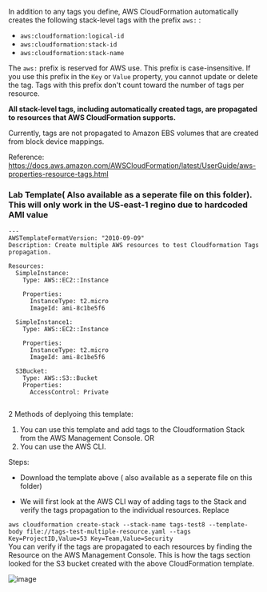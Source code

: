 In addition to any tags you define, AWS CloudFormation automatically creates the following stack\-level tags with the prefix ```aws:``` :
+ `aws:cloudformation:logical-id`
+ `aws:cloudformation:stack-id`
+ `aws:cloudformation:stack-name`

The `aws:` prefix is reserved for AWS use\. This prefix is case\-insensitive\. If you use this prefix in the `Key` or `Value` property, you cannot update or delete the tag\. Tags with this prefix don't count toward the number of tags per resource\.

**All stack\-level tags, including automatically created tags, are propagated to resources that AWS CloudFormation supports\.**

Currently, tags are not propagated to Amazon EBS volumes that are created from block device mappings\.


Reference: 
https://docs.aws.amazon.com/AWSCloudFormation/latest/UserGuide/aws-properties-resource-tags.html


### Lab Template( Also available as a seperate file on this folder). This will only work in the US-east-1 regino due to hardcoded AMI value

```
---
AWSTemplateFormatVersion: "2010-09-09"
Description: Create multiple AWS resources to test Cloudformation Tags propagation.

Resources:
  SimpleInstance:
    Type: AWS::EC2::Instance

    Properties:
      InstanceType: t2.micro
      ImageId: ami-8c1be5f6

  SimpleInstance1:
    Type: AWS::EC2::Instance

    Properties:
      InstanceType: t2.micro
      ImageId: ami-8c1be5f6

  S3Bucket:
    Type: AWS::S3::Bucket
    Properties:
      AccessControl: Private


```
2 Methods of deplyoing this template: 

1)  You can use this template and add tags to the Cloudformation Stack from the AWS Management Console. 
     OR 
2)  You can use the AWS CLI. 
    
    
Steps: 
-  Download the template above ( also available as a seperate file on this folder) 

- We will first look at the AWS CLI way of adding tags to the Stack and verify the tags propagation to the individual resources. Replace 

`aws cloudformation create-stack --stack-name tags-test8 --template-body file://tags-test-multiple-resource.yaml --tags Key=ProjectID,Value=53 Key=Team,Value=Security                                                         `
You can verify if the tags are propagated to each resources by finding the Resource on the AWS Management Console. This is how the tags section looked for the S3 bucket created with the above CloudFormation template. 

![image](https://user-images.githubusercontent.com/22568316/97523024-8ea65480-1977-11eb-9e16-69df78060a17.png)

